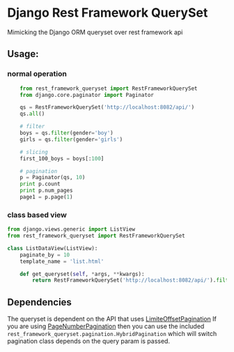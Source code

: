 # Django Rest Framework QuerySet
Mimicking the Django ORM queryset over rest framework api

## Usage:

### normal operation
```python
    from rest_framework_queryset import RestFrameworkQuerySet
    from django.core.paginator import Paginator

    qs = RestFrameworkQuerySet('http://localhost:8082/api/')
    qs.all()

    # filter
    boys = qs.filter(gender='boy')
    girls = qs.filter(gender='girls')

    # slicing
    first_100_boys = boys[:100]

    # pagination
    p = Paginator(qs, 10)
    print p.count
    print p.num_pages
    page1 = p.page(1)
```

### class based view
```python
from django.views.generic import ListView
from rest_framework_queryset import RestFrameworkQuerySet

class ListDataView(ListView):
    paginate_by = 10
    template_name = 'list.html'

    def get_queryset(self, *args, **kwargs):
        return RestFrameworkQuerySet('http://localhost:8082/api/').filter(**self.request.GET.dict())
```

## Dependencies
The queryset is dependent on the API that uses [LimiteOffsetPagination](http://www.django-rest-framework.org/api-guide/pagination/#limitoffsetpagination)
If you are using [PageNumberPagination](http://www.django-rest-framework.org/api-guide/pagination/#pagenumberpagination) then you can use the included `rest_framework_queryset.pagination.HybridPagination` which will switch pagination class depends on the query param is passed.
